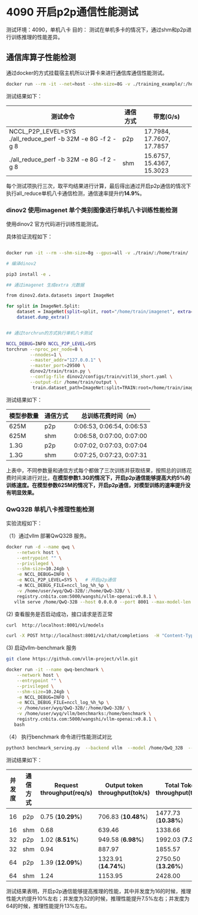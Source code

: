 # 4090 开启p2p通信性能测试

测试环境：4090，单机八卡
目的： 测试在单机多卡的情况下，通过shm和p2p进行训练推理的性能差异。

## 通信库算子性能检测

通过docker的方式挂载宿主机所以计算卡来进行通信库通信性能测试。

```bash
docker run --rm -it --net=host --shm-size=8G -v ./training_example/:/home/training_example registry.cnbita.com:5000/aiccperf/nccl-tests:v2.13-nccl2.22-cuda12.6 bash
```

测试结果如下：

| 测试命令                                                     | 通信方式 | 带宽(G/s)                     |
| ------------------------------------------------------------ | -------- | ----------------------------- |
| NCCL_P2P_LEVEL=SYS ./all_reduce_perf -b 32M -e 8G  -f 2 -g 8 | p2p      | 17.7984,  17.7607,   17.7857  |
| ./all_reduce_perf -b 32M -e 8G  -f 2 -g 8                    | shm      | 15.6757,   15.4367,   15.3023 |

每个测试项执行三次，取平均结果进行计算，最后得出通过开启p2p通信的情况下执行all_reduce单机八卡通信检测，通信速率提升约**14.9%**。

### dinov2 使用imagenet 单个类别图像进行单机八卡训练性能检测

使用dinov2 官方代码进行训练性能测试。

具体验证流程如下：

```bash

docker run -it --rm --shm-size=8g --gpus=all -v ./train/:/home/train/  chjkusters4/dinov2:V4  bash

# 编译dinov2

pip3 install -e .

## 通过imagenet 生成extra 元数据

from dinov2.data.datasets import ImageNet

for split in ImageNet.Split:
    dataset = ImageNet(split=split, root="/home/train/imagenet", extra="/home/train/extra")
    dataset.dump_extra()


## 通过torchrun的方式执行单机八卡测试

NCCL_DEBUG=INFO NCCL_P2P_LEVEL=SYS
torchrun --nproc_per_node=8 \
         --nnodes=1 \
         --master_addr="127.0.0.1" \
         --master_port=29500 \
         dinov2/train/train.py \
         --config-file dinov2/configs/train/vitl16_short.yaml \
         --output-dir /home/train/output \
          train.dataset_path=ImageNet:split=TRAIN:root=/home/train/imagenet:extra=/home/train/extra
```

测试结果如下：

| 模型参数量 | 通信方式 | 总训练花费时间（m）        |
| ---------- | -------- | -------------------------- |
| 625M       | p2p      | 0:06:53, 0:06:54, 0:06:53  |
| 625M       | shm      | 0:06:58,  0:07:00, 0:07:00 |
| 1.3G       | p2p      | 0:07:02,  0:07:03, 0:07:04 |
| 1.3G       | shm      | 0:07:25,  0:07:23, 0:07:31 |

上表中，不同参数量和通信方式每个都做了三次训练并获取结果，按照总的训练花费时间来进行对比，**在模型参数1.3G的情况下，开启p2p通信能够提高大约5%的训练速度。在模型参数625M的情况下，开启p2p通信，对模型训练的速率提升没有明显效果。**

### QwQ32B 单机八卡推理性能检测

实验流程如下：

（1）通过vllm 部署QwQ32B 服务。

```bash
docker run -d --name qwq \
    --network host \
    --entrypoint "" \
    --privileged \
    --shm-size=10.24gb \
    -e NCCL_DEBUG=INFO \
    -e NCCL_P2P_LEVEL=SYS \   # 开启p2p通信
    -e NCCL_DEBUG_FILE=nccl_log_%h_%p \
    -v /home/user/wyq/QwQ-32B/:/home/QwQ-32B/ \
    registry.cnbita.com:5000/wangshi/vllm-openai:v0.8.1 \
   vllm serve /home/QwQ-32B --host 0.0.0.0 --port 8001 --max-model-len 65536 --max_num_batched_tokens 8196 --enable-prefix-caching --trust-remote-code --tensor-parallel-size 8 --gpu-memory-utilization 0.90 --kv-cache-dtype auto --served-model-name QwQ-32B 
```

(2) 查看服务是否启动成功，接口请求是否正常

```bash
curl  http://localhost:8001/v1/models

curl -X POST http://localhost:8001/v1/chat/completions  -H "Content-Type: application/json"  -d '{ "model": "QwQ-32B", "messages": [ {"role": "system", "content": "You are a helpful assistant."}, {"role": "user", "content": "用 4、1、9 组成的三位数造减法塔，最后一层的算式是什么?"} ] }' 
```

(3) 启动vllm-benchmark 服务

```bash
git clone https://github.com/vllm-project/vllm.git

docker run -it --name qwq-benchmark \
    --network host \
    --entrypoint "" \
    --privileged \
    --shm-size=10.24gb \
    -e NCCL_DEBUG=INFO \
    -e NCCL_DEBUG_FILE=nccl_log_%h_%p \
    -v /home/user/wyq/QwQ-32B/:/home/QwQ-32B/ \
    -v /home/user/wyq/vllm/benchmarks:/home/benchmark \
    registry.cnbita.com:5000/wangshi/vllm-openai:v0.8.1 \
   bash

```

（4） 执行benchmark 命令进行性能测试对比

```bash
python3 benchmark_serving.py  --backend vllm  --model /home/QwQ_32B  --served-model-name QwQ-32B  --host 127.0.0.1  --port 8001  --dataset-name random  --random-input 1024  --random-output 1024  --max-concurrency 16  --num-prompts 20
```

测试结果如下：

| 并发度 | 通信方式 | Request throughput(req/s) | Output token throughput(tok/s) | Total Token throughput(tok/s) |
| ------ | -------- | ------------------------- | ------------------------------ | ----------------------------- |
| 16     | p2p      | 0.75 (**10.29%**)         | 706.83 (**10.48%**)            | 1477.73 (**10.38%**)          |
| 16     | shm      | 0.68                      | 639.46                         | 1338.66                       |
| 32     | p2p      | 1.02 (**8.51%**)          | 949.58 (**6.98%**)             | 1992.03 (**7.38%**)           |
| 32     | shm      | 0.94                      | 887.97                         | 1855.57                       |
| 64     | p2p      | 1.39 (**12.09%**)         | 1323.91 (**14.74%**)           | 2750.50 (**13.26%**)          |
| 64     | shm      | 1.24                      | 1153.95                        | 2428.00                       |

测试结果表明，开启p2p通信能够提高推理的性能，其中并发度为16的时候，推理性能大约提升10%左右；并发度为32的时候，推理性能提升7.5%左右；并发度为64的时候，推理性能提升13%左右。
